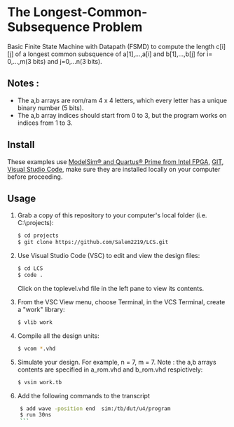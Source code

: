 # The Longest-Common-Subsequence Problem
Basic Finite State Machine with Datapath (FSMD) to compute the length c[i][j] of a longest common subsquence of
a[1],...,a[i] and b[1],...,b[j] for i= 0,...,m(3 bits) and j=0,...n(3 bits).

## Notes :
- The a,b arrays are rom/ram 4 x 4 letters, which every letter has a unique binary number (5 bits).
- The a,b array indices should start from 0 to 3, but the program works on indices from 1 to 3.

## Install

These examples use [ModelSim&reg; and Quartus&reg; Prime from Intel FPGA](http://fpgasoftware.intel.com/?edition=lite), [GIT](https://git-scm.com/download/win), [Visual Studio Code](https://code.visualstudio.com/download), make sure they are installed locally on your computer before proceeding.

## Usage

1. Grab a copy of this repository to your computer's local folder (i.e. C:\projects):

    ```sh
    $ cd projects
    $ git clone https://github.com/Salem2219/LCS.git
    ```
2. Use Visual Studio Code (VSC) to edit and view the design files:

    ```sh
    $ cd LCS
    $ code .
    ```
    Click on the toplevel.vhd file in the left pane to view its contents.
    
3. From the VSC View menu, choose Terminal, in the VCS Terminal, create a "work" library:

    ```sh
    $ vlib work
    ```
    
4. Compile all the design units:

    ```sh
    $ vcom *.vhd
    ```
    
5. Simulate your design. For example, n = 7, m = 7. Note : the a,b arrays contents are specified in a_rom.vhd and b_rom.vhd respictively:

    ```sh
    $ vsim work.tb
    ```
6. Add the following commands to the transcript
```sh
    $ add wave -position end  sim:/tb/dut/u4/program
    $ run 30ns
    ```
